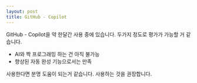 ```yaml
---
layout: post
title: GitHub - Copilot
---
```


GitHub - Copilot을 약 한달간 사용 중에 있습니다. 
두가지 정도로 평가가 가능할 거 같습니다.

- AI와 짝 프로그래밍 하는 건 아직 불가능
- 향상된 자동 완성 기능으로서는 만족

사용한다면 분명 도움이 되는거 같습니다. 사용하는 것을 권장합니다.